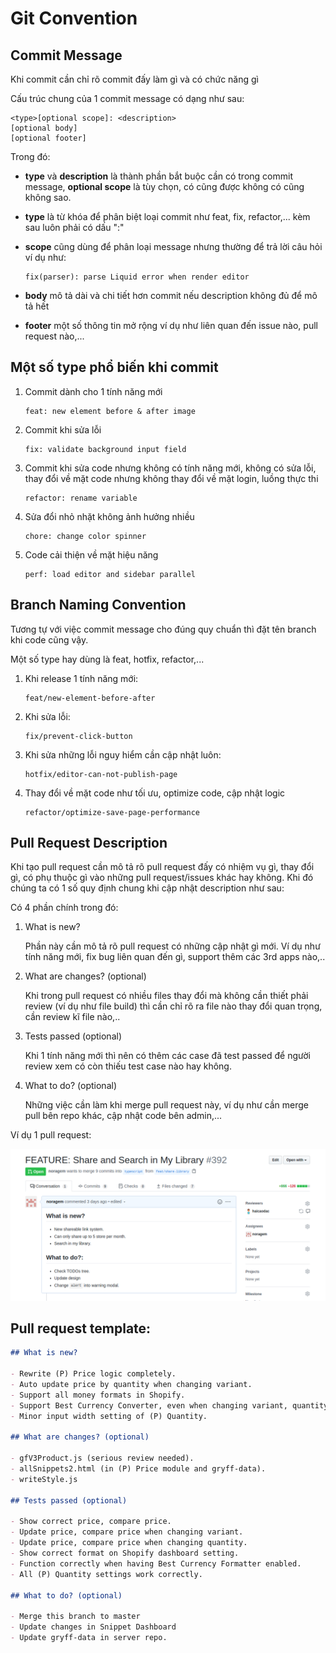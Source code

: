 # Git Convention

## Commit Message

Khi commit cần chỉ rõ commit đấy làm gì và có chức năng gì

Cấu trúc chung của 1 commit message có dạng như sau:

```text
<type>[optional scope]: <description>
[optional body]
[optional footer]
```

Trong đó:

- **type** và **description** là thành phần bắt buộc cần có trong commit message, **optional scope** là tùy chọn, có cũng được không có cũng không sao.
- **type** là từ khóa để phân biệt loại commit như feat, fix, refactor,... kèm sau luôn phải có dấu ":"
- **scope** cũng dùng để phân loại message nhưng thường để trả lời câu hỏi ví dụ như:

  ```text
  fix(parser): parse Liquid error when render editor ​
  ```

- **body** mô tả dài và chi tiết hơn commit nếu description không đủ để mô tả hết
- **footer** một số thông tin mở rộng ví dụ như liên quan đến issue nào, pull request nào,...

## Một số type phổ biến khi commit

1. Commit dành cho 1 tính năng mới

   ```text
   feat: new element before & after image
   ```

2. Commit khi sửa lỗi

   ```text
   fix: validate background input field​
   ```

3. Commit khi sửa code nhưng không có tính năng mới, không có sửa lỗi, thay đổi về mặt code nhưng không thay đổi về mặt login, luồng thực thi

   ```text
   refactor: rename variable​
   ```

4. Sửa đổi nhỏ nhặt không ảnh hưởng nhiều

   ```text
   chore: change color spinner
   ```

5. Code cải thiện về mặt hiệu năng

   ```text
   perf: load editor and sidebar parallel​
   ```

## Branch Naming Convention

Tương tự với việc commit message cho đúng quy chuẩn thì đặt tên branch khi code cũng vậy.

Một số type hay dùng là feat, hotfix, refactor,...

1. Khi release 1 tính năng mới:

   ```text
   feat/new-element-before-after​
   ```

2. Khi sửa lỗi:

   ```text
   fix/prevent-click-button​
   ```

3. Khi sửa những lỗi nguy hiểm cần cập nhật luôn:

   ```text
   hotfix/editor-can-not-publish-page​
   ```

4. Thay đổi về mặt code như tối ưu, optimize code, cập nhật logic

   ```text
   refactor/optimize-save-page-performance​
   ```

## Pull Request Description

Khi tạo pull request cần mô tả rõ pull request đấy có nhiệm vụ gì, thay đổi gì, có phụ thuộc gì vào những pull request/issues khác hay không.
Khi đó chúng ta có 1 số quy định chung khi cập nhật description như sau:

Có 4 phần chính trong đó:

1. What is new?

   Phần này cần mô tả rõ pull request có những cập nhật gì mới. Ví dụ như tính năng mới, fix bug liên quan đến gì, support thêm các 3rd apps nào,..

2. What are changes? (optional)

   Khi trong pull request có nhiều files thay đổi mà không cần thiết phải review (ví dụ như file build) thì cần chỉ rõ ra file nào thay đổi quan trọng, cần review kĩ file nào,..

3. Tests passed (optional)

   Khi 1 tính năng mới thì nên có thêm các case đã test passed để người review xem có còn thiếu test case nào hay không.

4. What to do? (optional)

   Những việc cần làm khi merge pull request này, ví dụ như cần merge pull bên repo khác, cập nhật code bên admin,...

Ví dụ 1 pull request:

![image](../assets/images/generals/git-convention/pull-request.png)

## Pull request template:

```markdown
## What is new?

- Rewrite (P) Price logic completely.
- Auto update price by quantity when changing variant.
- Support all money formats in Shopify.
- Support Best Currency Converter, even when changing variant, quantity, currency.
- Minor input width setting of (P) Quantity.

## What are changes? (optional)

- gfV3Product.js (serious review needed).
- allSnippets2.html (in (P) Price module and gryff-data).
- writeStyle.js

## Tests passed (optional)

- Show correct price, compare price.
- Update price, compare price when changing variant.
- Update price, compare price when changing quantity.
- Show correct format on Shopify dashboard setting.
- Function correctly when having Best Currency Formatter enabled.
- All (P) Quantity settings work correctly.

## What to do? (optional)

- Merge this branch to master
- Update changes in Snippet Dashboard
- Update gryff-data in server repo.
```
